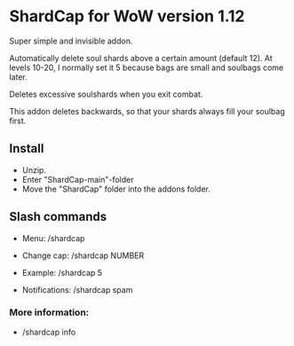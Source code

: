 # ShardCap for WoW version 1.12

Super simple and invisible addon.

Automatically delete soul shards above a certain amount (default 12). At levels 10-20, I normally set it 5 because bags are small and soulbags come later. 

Deletes excessive soulshards when you exit combat.

This addon deletes backwards, so that your shards always fill your soulbag first. 


## Install
- Unzip. 
- Enter "ShardCap-main"-folder
- Move the "ShardCap" folder into the addons folder. 

## Slash commands
- Menu: /shardcap    

- Change cap: /shardcap NUMBER

- Example: /shardcap 5
  
- Notifications: /shardcap spam

### More information: 

- /shardcap info

